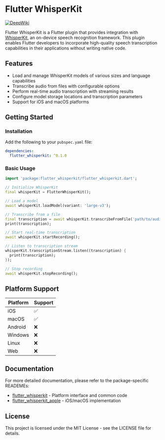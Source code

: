 # Flutter WhisperKit
[![DeepWiki](https://deepwiki.com/r0227n/flutter_whisperkit/badge)](https://deepwiki.com/r0227n/flutter_whisperkit)

Flutter WhisperKit is a Flutter plugin that provides integration with [WhisperKit](https://github.com/argmaxinc/WhisperKit), an on-device speech recognition framework. This plugin enables Flutter developers to incorporate high-quality speech transcription capabilities in their applications without writing native code.

## Features

- Load and manage WhisperKit models of various sizes and language capabilities
- Transcribe audio from files with configurable options
- Perform real-time audio transcription with streaming results
- Configure model storage locations and transcription parameters
- Support for iOS and macOS platforms

## Getting Started

### Installation

Add the following to your `pubspec.yaml` file:

```yaml
dependencies:
  flutter_whisperkit: ^0.1.0
```

### Basic Usage

```dart
import 'package:flutter_whisperkit/flutter_whisperkit.dart';

// Initialize WhisperKit
final whisperKit = FlutterWhisperKit();

// Load a model
await whisperKit.loadModel(variant: 'large-v3');

// Transcribe from a file
final transcription = await whisperKit.transcribeFromFile('path/to/audio.mp3');
print(transcription);

// Start real-time transcription
await whisperKit.startRecording();

// Listen to transcription stream
whisperKit.transcriptionStream.listen((transcription) {
  print(transcription);
});

// Stop recording
await whisperKit.stopRecording();
```

## Platform Support

| Platform | Support |
|----------|---------|
| iOS      | ✅      |
| macOS    | ✅      |
| Android  | ❌      |
| Windows  | ❌      |
| Linux    | ❌      |
| Web      | ❌      |

## Documentation

For more detailed documentation, please refer to the package-specific READEMEs:

- [flutter_whisperkit](packages/flutter_whisperkit/READEME.md) - Platform interface and common code
- [flutter_whisperkit_apple](packages/flutter_whisperkit_apple/READEME.md) - iOS/macOS implementation

## License

This project is licensed under the MIT License - see the LICENSE file for details.
